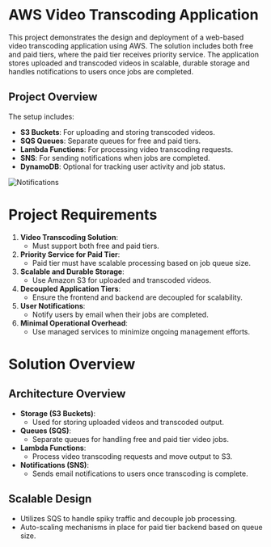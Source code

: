 # AWS Video Transcoding Application

This project demonstrates the design and deployment of a web-based video transcoding application using AWS. The solution includes both free and paid tiers, where the paid tier receives priority service. The application stores uploaded and transcoded videos in scalable, durable storage and handles notifications to users once jobs are completed.

## Project Overview

The setup includes:
- **S3 Buckets**: For uploading and storing transcoded videos.
- **SQS Queues**: Separate queues for free and paid tiers.
- **Lambda Functions**: For processing video transcoding requests.
- **SNS**: For sending notifications when jobs are completed.
- **DynamoDB**: Optional for tracking user activity and job status.


![Notifications](https://github.com/user-attachments/assets/dd143c52-f0a8-4c5d-a619-ffc7f9f3c3c8)

# Project Requirements

1. **Video Transcoding Solution**:
   - Must support both free and paid tiers.
2. **Priority Service for Paid Tier**:
   - Paid tier must have scalable processing based on job queue size.
3. **Scalable and Durable Storage**:
   - Use Amazon S3 for uploaded and transcoded videos.
4. **Decoupled Application Tiers**:
   - Ensure the frontend and backend are decoupled for scalability.
5. **User Notifications**:
   - Notify users by email when their jobs are completed.
6. **Minimal Operational Overhead**:
   - Use managed services to minimize ongoing management efforts.

# Solution Overview

## Architecture Overview
- **Storage (S3 Buckets)**:
  - Used for storing uploaded videos and transcoded output.
- **Queues (SQS)**:
  - Separate queues for handling free and paid tier video jobs.
- **Lambda Functions**:
  - Process video transcoding requests and move output to S3.
- **Notifications (SNS)**:
  - Sends email notifications to users once transcoding is complete.

## Scalable Design
- Utilizes SQS to handle spiky traffic and decouple job processing.
- Auto-scaling mechanisms in place for paid tier backend based on queue size.


